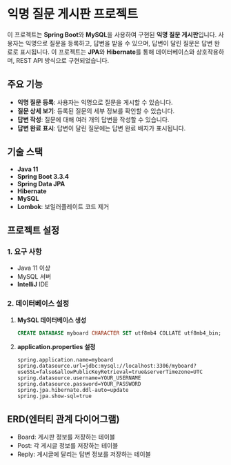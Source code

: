 # 익명 질문 게시판 프로젝트

이 프로젝트는 **Spring Boot**와 **MySQL**을 사용하여 구현된 **익명 질문 게시판**입니다. 사용자는 익명으로 질문을 등록하고, 답변을 받을 수 있으며, 답변이 달린 질문은 답변 완료로 표시됩니다. 이 프로젝트는 **JPA**와 **Hibernate**를 통해 데이터베이스와 상호작용하며, REST API 방식으로 구현되었습니다.

## 주요 기능

- **익명 질문 등록**: 사용자는 익명으로 질문을 게시할 수 있습니다.
- **질문 상세 보기**: 등록된 질문의 세부 정보를 확인할 수 있습니다.
- **답변 작성**: 질문에 대해 여러 개의 답변을 작성할 수 있습니다.
- **답변 완료 표시**: 답변이 달린 질문에는 답변 완료 배지가 표시됩니다.

## 기술 스택

- **Java 11**
- **Spring Boot 3.3.4**
- **Spring Data JPA**
- **Hibernate**
- **MySQL**
- **Lombok**: 보일러플레이트 코드 제거

## 프로젝트 설정

### 1. 요구 사항
- Java 11 이상
- MySQL 서버
- **IntelliJ** IDE

### 2. 데이터베이스 설정

1. **MySQL 데이터베이스 생성**
   ```sql
   CREATE DATABASE myboard CHARACTER SET utf8mb4 COLLATE utf8mb4_bin;

2. **application.properties 설정**
   ```properties
   spring.application.name=myboard
   spring.datasource.url=jdbc:mysql://localhost:3306/myboard?useSSL=false&allowPublicKeyRetrieval=true&serverTimezone=UTC
   spring.datasource.username=YOUR_USERNAME
   spring.datasource.password=YOUR_PASSWORD
   spring.jpa.hibernate.ddl-auto=update
   spring.jpa.show-sql=true
   ```


## ERD(엔터티 관계 다이어그램)

- Board: 게시판 정보를 저장하는 테이블
- Post: 각 게시글 정보를 저장하는 테이블
- Reply: 게시글에 달리는 답변 정보를 저장하는 테이블
